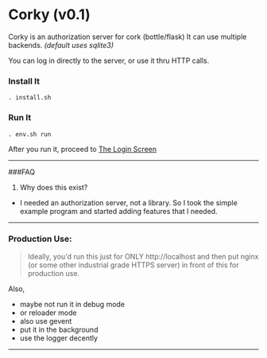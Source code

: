 Corky (v0.1)
=========

Corky is an authorization server for cork (bottle/flask)
It can use multiple backends. *(default uses sqlite3)*

You can log in directly to the server, or use it thru HTTP calls.

### Install It

    . install.sh

### Run It

    . env.sh run

After you run it,
 proceed to [The Login Screen](http://localhost:8080/login)

------------
###FAQ

1. Why does this exist?

 - I needed an authorization server, not a library.  So I took the simple example program and started adding features that I needed.

------------

### Production Use:

>Ideally, you'd run this just for ONLY http://localhost and then put nginx (or some other industrial grade HTTPS server) in front of this for production use.

Also,
- maybe not run it in debug mode
- or reloader mode
- also use gevent
- put it in the background
- use the logger decently

------------
